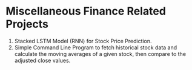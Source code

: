# Miscellaneous Finance Related Projects

1. Stacked LSTM Model (RNN) for Stock Price Prediction.
2. Simple Command Line Program to fetch historical stock data and calculate the moving averages of a given stock, then compare to the adjusted close values.





